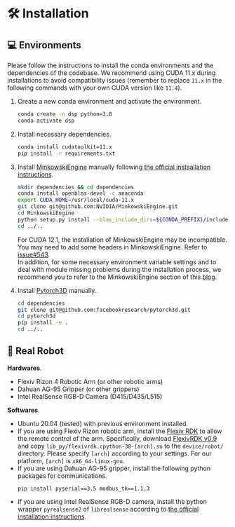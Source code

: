 # 🛠️ Installation

## 💻 Environments

Please follow the instructions to install the conda environments and the dependencies of the codebase. We recommend using CUDA 11.x during installations to avoid compatibility issues (remember to replace `11.x` in the following commands with your own CUDA version like `11.4`).

1. Create a new conda environment and activate the environment.
    ```bash
    conda create -n dsp python=3.8
    conda activate dsp
    ```

2. Install necessary dependencies.
    ```bash
    conda install cudatoolkit=11.x
    pip install -r requirements.txt
    ```

3. Install [MinkowskiEngine](https://github.com/NVIDIA/MinkowskiEngine) manually following [the official instsallation instructions](https://github.com/NVIDIA/MinkowskiEngine?tab=readme-ov-file#cuda-11x).
    ```bash
    mkdir dependencies && cd dependencies
    conda install openblas-devel -c anaconda
    export CUDA_HOME=/usr/local/cuda-11.x
    git clone git@github.com:NVIDIA/MinkowskiEngine.git
    cd MinkowskiEngine
    python setup.py install --blas_include_dirs=${CONDA_PREFIX}/include --blas=openblas
    cd ../..
    ```
    For CUDA 12.1, the installation of MinkowskiEngine may be incompatible. You may need to add some headers in MinkowskiEngine. Refer to [issue#543](https://github.com/NVIDIA/MinkowskiEngine/issues/543).  
    In addition, for some necessary environment variable settings and to deal with module missing problems during the installation process, we recommend you to refer to the MinkowskiEngine section of this [blog](https://axi404.top/blog/anygrasp#minkowskiengine).

4. Install [Pytorch3D](https://github.com/facebookresearch/pytorch3d) manually.
    ```bash
    cd dependencies
    git clone git@github.com:facebookresearch/pytorch3d.git
    cd pytorch3d
    pip install -e .
    cd ../..
    ```

## 🦾 Real Robot

**Hardwares**.
- Flexiv Rizon 4 Robotic Arm (or other robotic arms)
- Dahuan AG-95 Gripper (or other grippers)
- Intel RealSense RGB-D Camera (D415/D435/L515)

**Softwares**.
- Ubuntu 20.04 (tested) with previous environment installed.
- If you are using Flexiv Rizon robotic arm, install the [Flexiv RDK](https://rdk.flexiv.com/manual/getting_started.html) to allow the remote control of the arm. Specifically, download [FlexivRDK v0.9](https://github.com/flexivrobotics/flexiv_rdk/releases/tag/v0.9) and copy `lib_py/flexivrdk.cpython-38-[arch].so` to the `device/robot/` directory. Please specify `[arch]` according to your settings. For our platform, `[arch]` is `x86_64-linux-gnu`.
- If you are using Dahuan AG-95 gripper, install the following python packages for communications.
  ```
  pip install pyserial==3.5 modbus_tk==1.1.3 
  ```
- If you are using Intel RealSense RGB-D camera, install the python wrapper `pyrealsense2` of `librealsense` according to [the official installation instructions](https://github.com/IntelRealSense/librealsense/tree/master/wrappers/python#installation).
